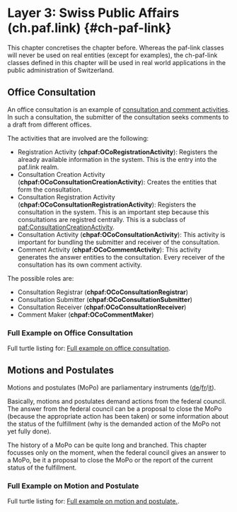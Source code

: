 # Layer 3: Swiss Public Affairs (ch.paf.link) {#ch-paf-link}

This chapter concretises the chapter before. Whereas the paf-link classes will never be used on real entities (except for examples), the ch-paf-link classes defined in this chapter will be used in real world applications in the public administration of Switzerland.

## Office Consultation

An office consultation is an example of [consultation and comment activities](#consultation-comment-activities). In such a consultation, the submitter of the consultation seeks comments to a draft from different offices.

The activities that are involved are the following:

- Registration Activity (**chpaf:OCoRegistrationActivity**): Registers the already available information in the system. This is the entry into the paf.link realm.
- Consultation Creation Activity (**chpaf:OCoConsultationCreationActivity**): Creates the entities that form the consultation.
- Consultation Registration Activity (**chpaf:OCoConsultationRegistrationActivity**): Registers the consultation in the system. This is an important step because this consultations are registred centrally. This is a subclass of [paf:ConsultationCreationActivity](#ConsultationCreationActivity).
- Consultation Activity (**chpaf:OCoConsultationActivity**): This activity is important for bundling the submitter and receiver of the consultation.
- Comment Activity (**chpaf:OCoCommentActivity**): This activity generates the answer entities to the consultation. Every receiver of the consultation has its own comment activity.

The possible roles are:

- Consultation Registrar (**chpaf:OCoConsultationRegistrar**)
- Consultation Submitter (**chpaf:OCoConsultationSubmitter**)
- Consultation Receiver (**chpaf:OCoConsultationReceiver**)
- Comment Maker (**chpaf:OCoCommentMaker**)

### Full Example on Office Consultation

<aside class="example" title="Full Example on Office Consultation">
    Full turtle listing for: <a href="https://github.com/swiss/paf-link/blob/main/examples/office_consultation.ttl" target="_blank">Full example on office consultation</a>.
</aside>

## Motions and Postulates

Motions and postulates (MoPo) are parliamentary instruments ([de](https://www.parlament.ch/de/%C3%BCber-das-parlament/parlamentsportraet/stellung-der-bundesversammlung/bundesversammlung-und-bundesrat/parlamentarische-vorstoesse)/[fr](https://www.parlament.ch/fr/%C3%BCber-das-parlament/portrait-du-parlement/statut-assemblee-federale/assemblee-federale-et-le-conseil-federal/interventions-parlementaires)/[it](https://www.parlament.ch/it/%C3%BCber-das-parlament/ritratto-del-parlamento/statuto-assemblea-federale/assemblea-federale-e-consiglio-federale/interventi-parlamentari)).

Basically, motions and postulates demand actions from the federal council. The answer from the federal council can be a proposal to close the MoPo (because the appropriate action has been taken) or some information about the status of the fulfillment (why is the demanded action of the MoPo not yet fully done).

The history of a MoPo can be quite long and branched. This chapter focusses only on the moment, when the federal council gives an answer to a MoPo, be it a proposal to close the MoPo or the report of the current status of the fulfillment.

### Full Example on Motion and Postulate

<aside class="example" title="Full Example on Motion and Postulate">
    Full turtle listing for: <a href="https://github.com/swiss/paf-link/blob/main/examples/motion_postulate.ttl" target="_blank">Full example on motion and postulate.</a>.
</aside>
